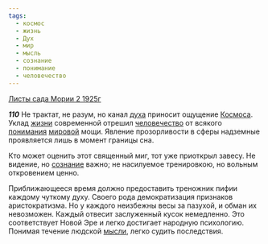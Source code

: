 ```yaml
---
tags:
  - космос
  - жизнь
  - Дух
  - мир
  - мысль
  - сознание
  - понимание
  - человечество
---
```


[Листы сада Мории 2 1925г](https://127.0.0.1:4002/agni/1925)

___110___
Не трактат, не разум, но канал [духа](../../../tags/#Дух) приносит ощущение [Космоса](../../../tags/#космос). Уклад [жизни](../../../tags/#жизнь) современной отрешил [человечество](../../../tags/#человечество) от всякого [понимания](../../../tags/#понимание) [мировой](../../../tags/#мир) мощи. Явление прозорливости в сферы надземные проявляется лишь в момент границы сна.   

Кто может оценить этот священный миг, тот уже приоткрыл завесу. Не видение, но [сознание](../../../tags/#сознание) важно; не насилуемое тренировкою, но вольным откровением ценно.   

Приближающееся время должно предоставить треножник пифии каждому чуткому духу. Своего рода демократизация признаков аристократизма. Но у каждого неизбежны весы за пазухой, и обман их невозможен. Каждый отвесит заслуженный кусок немедленно. Это соответствует Новой Эре и легко достигает народную психологию. Понимая течение людской [мысли](../../../tags/#мысль), легко судить последствия.   


